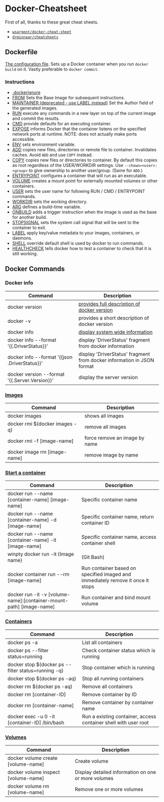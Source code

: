 # Docker-Cheatsheet
First of all, thanks to these great cheat sheets. 
* [`wsargent/docker-cheat-sheet`](https://github.com/wsargent/docker-cheat-sheet)
* [`drminnaar/cheatsheets`](https://github.com/drminnaar/cheatsheets)
## Dockerfile
[The configuration file](https://docs.docker.com/engine/reference/builder/). Sets up a Docker container when you run `docker build` on it. Vastly preferable to `docker commit`.  

### Instructions

* [.dockerignore](https://docs.docker.com/engine/reference/builder/#dockerignore-file)
* [FROM](https://docs.docker.com/engine/reference/builder/#from) Sets the Base Image for subsequent instructions.
* [MAINTAINER (deprecated - use LABEL instead)](https://docs.docker.com/engine/reference/builder/#maintainer-deprecated) Set the Author field of the generated images.
* [RUN](https://docs.docker.com/engine/reference/builder/#run) execute any commands in a new layer on top of the current image and commit the results.
* [CMD](https://docs.docker.com/engine/reference/builder/#cmd) provide defaults for an executing container.
* [EXPOSE](https://docs.docker.com/engine/reference/builder/#expose) informs Docker that the container listens on the specified network ports at runtime.  NOTE: does not actually make ports accessible.
* [ENV](https://docs.docker.com/engine/reference/builder/#env) sets environment variable.
* [ADD](https://docs.docker.com/engine/reference/builder/#add) copies new files, directories or remote file to container.  Invalidates caches. Avoid `ADD` and use `COPY` instead.
* [COPY](https://docs.docker.com/engine/reference/builder/#copy) copies new files or directories to container.  By default this copies as root regardless of the USER/WORKDIR settings.  Use `--chown=<user>:<group>` to give ownership to another user/group.  (Same for `ADD`.)
* [ENTRYPOINT](https://docs.docker.com/engine/reference/builder/#entrypoint) configures a container that will run as an executable.
* [VOLUME](https://docs.docker.com/engine/reference/builder/#volume) creates a mount point for externally mounted volumes or other containers.
* [USER](https://docs.docker.com/engine/reference/builder/#user) sets the user name for following RUN / CMD / ENTRYPOINT commands.
* [WORKDIR](https://docs.docker.com/engine/reference/builder/#workdir) sets the working directory.
* [ARG](https://docs.docker.com/engine/reference/builder/#arg) defines a build-time variable.
* [ONBUILD](https://docs.docker.com/engine/reference/builder/#onbuild) adds a trigger instruction when the image is used as the base for another build.
* [STOPSIGNAL](https://docs.docker.com/engine/reference/builder/#stopsignal) sets the system call signal that will be sent to the container to exit.
* [LABEL](https://docs.docker.com/config/labels-custom-metadata/) apply key/value metadata to your images, containers, or daemons.
* [SHELL](https://docs.docker.com/engine/reference/builder/#shell) override default shell is used by docker to run commands.
* [HEALTHCHECK](https://docs.docker.com/engine/reference/builder/#healthcheck) tells docker how to test a container to check that it is still working.

## Docker Commands

### Docker info
Command | Description
--- | ---
docker version | [provides full description of docker version](https://docs.docker.com/engine/reference/commandline/version/)
docker -v | provides a short description of docker version
docker info | [display system wide information](https://docs.docker.com/engine/reference/commandline/info/)
docker info --format '{{.DriverStatus}}' | display 'DriverStatus' fragment from docker information
docker info --format '{{json .DriverStatus}}' | display 'DriverStatus' fragment from docker information in JSON format
docker version --format '{{.Server.Version}}' | display the server version

### [Images](https://docs.docker.com/engine/reference/commandline/images/)
Command | Description
--- | ---
docker images | shows all images
docker rmi $(docker images -q) | remove all images
docker rmi -f [image-name] | force remove an image by name
docker image rm [image-name] | remove image by name

### [Start a container](https://docs.docker.com/engine/reference/builder/#run)
Command | Description
--- | ---
docker run --name [container-name] [image-name]    |  Specific container name
docker run --name [container-name] -d [image-name] |  Specific container name, return container ID
docker run --name [container-name] -it [image-name]|  Specific container name, access container shell
winpty docker run -it {Image name}                 |  (Git Bash)
docker container run --rm [image-name]             |  Run container based on specified imaged and immediately remove it once it stops
docker run -it -v [volume-name]:[container-mount-path] [image-name] | Run container and bind mount volume

### [Containers](https://docs.docker.com/engine/reference/commandline/ps/)
Command | Description
--- | ---
docker ps -a                                          | List all containers
docker ps --filter status=running                     | Check container status which is running
docker stop $(docker ps --filter status=running -q)   | Stop container which is running
docker stop $(docker ps -aq)                          | Stop all running containers
docker rm $(docker ps -aq)                            | Remove all containers
docker rm [container-ID]                              | Remove container by ID
docker rm [container-name]                            | Remove container by container name
docker exec -u 0 -it [container-ID] /bin/bash         | Run a existing container, access container shell with user root

### [Volumes](https://docs.docker.com/engine/reference/commandline/volume_create/)
Command | Description
--- | ---
docker volume create [volume-name]   | Create volume
docker volume inspect [volume-name]  | Display detailed information on one or more volumes
docker volume rm [volume-name]       | Remove one or more volumes